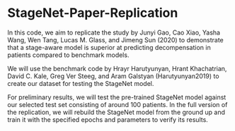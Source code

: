 # StageNet-Paper-Replication

In this code, we aim to replicate the study by Junyi Gao, Cao Xiao, Yasha Wang, Wen Tang, Lucas M. Glass, and Jimeng Sun (2020) to demonstrate that a stage-aware model is superior at predicting decompensation in patients compared to benchmark models.

We will use the benchmark code by Hrayr Harutyunyan, Hrant Khachatrian, David C. Kale, Greg Ver Steeg, and Aram Galstyan (Harutyunyan2019) to create our dataset for testing the StageNet model.

For preliminary results, we will test the pre-trained StageNet model against our selected test set consisting of around 100 patients. In the full version of the replication, we will rebuild the StageNet model from the ground up and train it with the specified epochs and parameters to verify its results.
